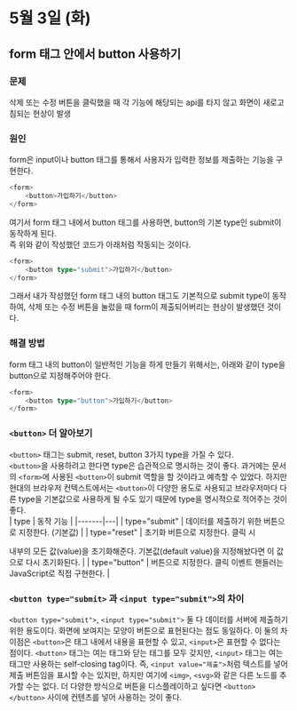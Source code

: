 # 5월 3일 (화)
## form 태그 안에서 button 사용하기
### 문제  
삭제 또는 수정 버튼을 클릭했을 때 각 기능에 해당되는 api를 타지 않고 화면이 새로고침되는 현상이 발생 

### 원인  
form은 input이나 button 태그를 통해서 사용자가 입력한 정보를 제출하는 기능을 구현한다. 
```ts
<form>
	<button>가입하기</button>  
</form>
```

여기서 form 태그 내에서 button 태그를 사용하면, button의 기본 type인 submit이 동작하게 된다.  
즉 위와 같이 작성했던 코드가 아래처럼 작동되는 것이다.
```ts
<form>
	<button type="submit">가입하기</button>  
</form>
```

그래서 내가 작성했던 form 태그 내의 button 태그도 기본적으로 submit type이 동작하여, 삭제 또는 수정 버튼을 눌렀을 때 form이 제출되어버리는 현상이 발생했던 것이다.  

### 해결 방법  
form 태그 내의 button이 일반적인 기능을 하게 만들기 위해서는, 아래와 같이 type을 button으로 지정해주어야 한다.
```ts
<form>
	<button type="button">가입하기</button>  
</form>
```

### `<button>` 더 알아보기  
`<button>` 태그는 submit, reset, button 3가지 type을 가질 수 있다.  
`<button>`을 사용하려고 한다면 type은 습관적으로 명시하는 것이 좋다. 과거에는 문서의 `<form>`에 사용된 `<button>`이 submit 역할을 할 것이라고 예측할 수 있었다. 
하지만 현대의 브라우저 컨텍스트에서는 `<button>`이 다양한 용도로 사용되고 브라우저마다 다른 type을 기본값으로 사용하게 될 수도 있기 때문에 type을 명시적으로 적어주는 것이 좋다.  
| type | 동작 기능 |
|-------|---|
| type="submit" | 데이터를 제출하기 위한 버튼으로 지정한다. (기본값) |
| type="reset" | 초기화 버튼으로 지정한다. 클릭 시 <form> 내부의 모든 값(value)을 초기화해준다. 기본값(default value)을 지정해놨다면 이 값으로 다시 초기화된다. |
| type="button" | 버튼으로 지정한다. 클릭 이벤트 핸들러는 JavaScript로 직접 구현한다. |  
  
### `<button type="submit>` 과 `<input type="submit">`의 차이
`<button type="submit">`, `<input type="submit">` 둘 다 데이터를 서버에 제출하기 위한 용도이다. 화면에 보여지는 모양이 버튼으로 표현된다는 점도 동일하다. 이 둘의 차이점은 `<button>`은 태그 내에서 내용을 표현할 수 있고, `<input>`은 표현할 수 없다는 점이다. `<button>` 태그는 여는 태그와 닫는 태그를 모두 갖지만, `<input>` 태그는 여는 태그만 사용하는 self-closing tag이다. 즉, `<input value="제출">`처럼 텍스트를 넣어 제출 버튼임을 표시할 수는 있지만, 하지만 여기에 `<img>`, `<svg>`와 같은 다른 노드를 추가할 수는 없다. 더 다양한 방식으로 버튼을 디스플레이하고 싶다면 `<button></button>` 사이에 컨텐츠를 넣어 사용하는 것이 좋다.
